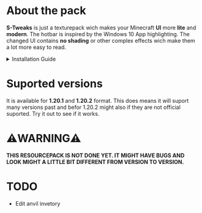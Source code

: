 # About the pack
**S-Tweaks** is just a texturepack wich makes your Minecraft **UI** more **lite** and **modern**. The hotbar is inspired by the Windows 10 App highlighting. The changed UI contains **no shading** or other complex effects wich make them a lot more easy to read.

<details>
  <summary>Installation Guide</summary>
  <ol>
    <li>Download the Pack over the Version section in the Version you want to play with. If you cant find your version try a similar version out. For more information look below the Suported versions heading.</li>
    <li>Now start Minecraft in the version of your texturepack. When you are using a custom client like Lunar or Badlion the installation might work a little bit different. Then you should read the documentation of the client about this.</li>
    <li>Now you have to click on Options and then on Ressourcepacks.</li>
    <li>Now you need to click on the left button called Open Pack Folder.</li>
    <li>Then your file Browser will open ans you now have to put the ressorcepack from the folder were you saved them in step 1. This can work different from Operaiting System to Operaiting System. In my case on Windows 11 you can simply drag and drop the files or copy and paste them. On Linux and Mac it might will work similar.</li>
    <li>Now you simply go back to Minecraft and click on the ▶️ button on the now appeared ressourcepack under the Available section. When there a message like "This pack was not made for this version." appears simply ignore them and click on Yes.</li>
    <li>Now click on done and be happy with your new Ressourcepack☺.</li>
  </ol>
</details>

# Suported versions
It is available for **1.20.1** and **1.20.2** format. This does means it will suport many versions past and befor 1.20.2 might also if they are not official suported. Try it out to see if it works.

# **⚠️WARNING⚠️**
**THIS RESOURCEPACK IS NOT DONE YET. IT MIGHT HAVE BUGS AND LOOK MIGHT A LITTLE BIT DIFFERENT FROM VERSION TO VERSION.**

# TODO
+ Edit anvil invetory
